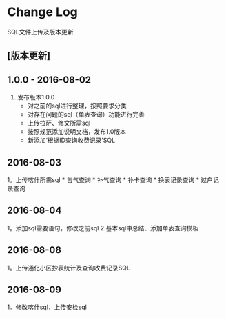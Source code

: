 # Change Log
SQL文件上传及版本更新

## [版本更新]

## 1.0.0 - 2016-08-02 

1. 发布版本1.0.0
	 * 对之前的sql进行整理，按照要求分类
	 * 对存在问题的sql（单表查询）功能进行完善
	 * 上传拉萨、修文所需sql
	 * 按照规范添加说明文档，发布1.0版本
	 * 新添加‘根据ID查询收费记录’SQL
	 
## 2016-08-03 

1。上传喀什所需sql
	 * 售气查询
	 * 补气查询
	 * 补卡查询
	 * 换表记录查询
	 * 过户记录查询
	 	 
## 2016-08-04 

1。添加sql需要语句，修改之前sql
2.基本sql中总结、添加单表查询模板

## 2016-08-08 

1。上传通化小区抄表统计及查询收费记录SQL

## 2016-08-09

1。修改喀什sql，上传安检sql

	 
		  

